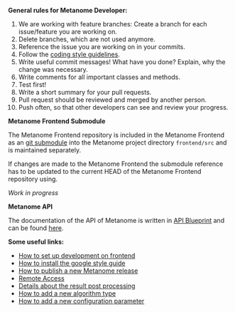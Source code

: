 **General rules for Metanome Developer:**

1. We are working with feature branches: Create a branch for each issue/feature you are working on.
2. Delete branches, which are not used anymore.
3. Reference the issue you are working on in your commits.
4. Follow the [coding style guidelines](https://code.google.com/p/google-styleguide/).
5. Write useful commit messages! What have you done? Explain, why the change was necessary.
6. Write comments for all important classes and methods.
7. Test first!
8. Write a short summary for your pull requests.
9. Pull request should be reviewed and merged by another person.
10. Push often, so that other developers can see and review your progress.


**Metanome Frontend Submodule**

The Metanome Frontend repository is included in the Metanome Frontend as an [git submodule](https://git-scm.com/docs/git-submodule)
into the Metanome project directory ```frontend/src``` and is maintained separately.

If changes are made to the Metanome Frontend the submodule reference has to be updated to the current HEAD of the Metanome Frontend repository using.

*Work in progress*

**Metanome API**

The documentation of the API of Metanome is written in [API Blueprint](https://apiblueprint.org/) and can be found [here](http://docs.metanome.apiary.io/#).

**Some useful links:**

* [How to set up development on frontend](https://github.com/HPI-Information-Systems/Metanome/wiki/Metanome-Frontend)
* [How to install the google style guide](https://github.com/HPI-Information-Systems/Metanome/wiki/Installing-the-google-styleguide-settings-in-intellij-and-eclipse)
* [How to publish a new Metanome release](https://github.com/HPI-Information-Systems/Metanome/wiki/Metanome-Releases)
* [Remote Access](https://github.com/HPI-Information-Systems/Metanome/wiki/Remote-Access)
* [Details about the result post processing](https://github.com/HPI-Information-Systems/Metanome/wiki/Result-Post-Processing)
* [How to add a new algorithm type](https://github.com/HPI-Information-Systems/Metanome/wiki/Adding-a-new-Algorithm-Type)
* [How to add a new configuration parameter](https://github.com/HPI-Information-Systems/Metanome/wiki/Adding-a-new-Configuration-Parameter)
